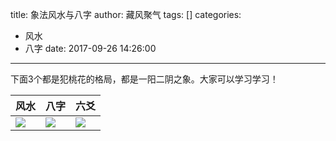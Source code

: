 title: 象法风水与八字
author: 藏风聚气
tags: []
categories:
  - 风水
  - 八字
date: 2017-09-26 14:26:00
---
下面3个都是犯桃花的格局，都是一阳二阴之象。大家可以学习学习！


风水 | 八字 | 六爻
----|------|----
![](http://fs-image.pull.net.cn/17-9-26/79121703.jpg!800) | ![](http://fs-image.pull.net.cn/17-9-26/78372834.jpg!800)  | ![](http://fs-image.pull.net.cn/17-9-27/3289399.jpg)